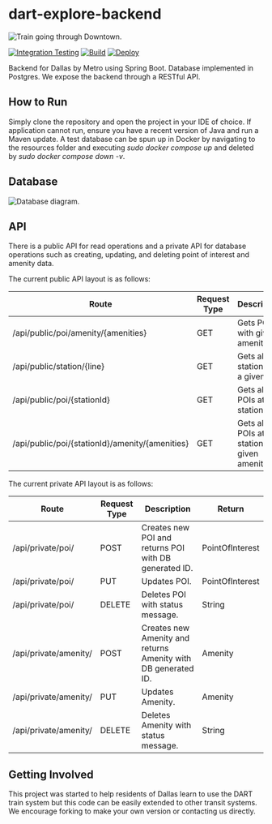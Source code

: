 # dart-explore-backend

![Train going through Downtown.](https://texashighways.com/wp-content/uploads/2015/06/images_dart2.jpg)

[![Integration Testing](https://github.com/DartExplore/dart-explore-backend/actions/workflows/integrationTests.yml/badge.svg)](https://github.com/DartExplore/dart-explore-backend/actions/workflows/integrationTests.yml)
[![Build](https://github.com/DartExplore/dart-explore-backend/actions/workflows/build.yml/badge.svg)](https://github.com/DartExplore/dart-explore-backend/actions/workflows/build.yml)
[![Deploy](https://github.com/DartExplore/dart-explore-backend/actions/workflows/deploy.yml/badge.svg)](https://github.com/DartExplore/dart-explore-backend/actions/workflows/deploy.yml)

Backend for Dallas by Metro using Spring Boot. Database implemented in Postgres. We expose the backend through a RESTful API.

## How to Run
Simply clone the repository and open the project in your IDE of choice. If application cannot run, ensure you have a recent version of Java and run a Maven update. A test database can be spun up in Docker by navigating to the resources folder and executing *sudo docker compose up* and deleted by *sudo docker compose down -v*.

## Database

![Database diagram.](https://user-images.githubusercontent.com/85081861/238772266-278600a4-21c6-44f1-af4c-049acbb6e44a.png)

## API
There is a public API for read operations and a private API for database operations such as creating, updating, and deleting point of interest and amenity data.

The current public API layout is as follows:

| Route | Request Type | Description | Return |
| ----- | ------------ | ------ | ---------------- |
| /api/public/poi/amenity/{amenities} | GET | Gets POIs with given amenities. | List\<PointOfInterest\> |
| /api/public/station/{line} | GET | Gets all stations on a given line. | List\<Station\> |
| /api/public/poi/{stationId} | GET | Gets all POIs at a station. | List\<PointOfInterest\> |
| /api/public/poi/{stationId}/amenity/{amenities} | GET | Gets all POIs at a station with given amenities. | List\<PointOfInterest\> |

The current private API layout is as follows:

| Route | Request Type | Description | Return |
| ----- | ------------ | ------ | ---------------- |
| /api/private/poi/ | POST | Creates new POI and returns POI with DB generated ID. | PointOfInterest | 
| /api/private/poi/ | PUT | Updates POI. | PointOfInterest |
| /api/private/poi/ | DELETE | Deletes POI with status message. | String |
| /api/private/amenity/ | POST | Creates new Amenity and returns Amenity with DB generated ID. | Amenity |
| /api/private/amenity/ | PUT | Updates Amenity. | Amenity |
| /api/private/amenity/ | DELETE | Deletes Amenity with status message. | String |

## Getting Involved
This project was started to help residents of Dallas learn to use the DART train system but this code can be easily extended to other transit systems.
We encourage forking to make your own version or contacting us directly.
